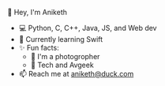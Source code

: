 👋 Hey, I'm Aniketh

- 💻 Python, C, C++, Java, JS, and Web dev
- 🌱 Currently learning Swift
- ✨ Fun facts:
  - 📸 I'm a photogropher
  - 🛫 Tech and Avgeek
- 📫 Reach me at aniketh@duck.com

<!--
**anikethb1/anikethb1** is a ✨ _special_ ✨ repository because its `README.md` (this file) appears on your GitHub profile.

Here are some ideas to get you started:

- 🔭 I’m currently working on ...
- 🌱 I’m currently learning ...
- 👯 I’m looking to collaborate on ...
- 🤔 I’m looking for help with ...
- 💬 Ask me about ...
- 📫 How to reach me: ...
- 😄 Pronouns: ...
- ⚡ Fun fact: ...
-->
